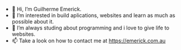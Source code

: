 - 👋 Hi, I’m Guilherme Emerick.
- 👀 I’m interested in build aplications, websites and learn as much as possible about it.
- 🌱 I’m always studing about programming and i love to give life to websites.
- 📫 Take a look on how to contact me at https://emerick.com.au
